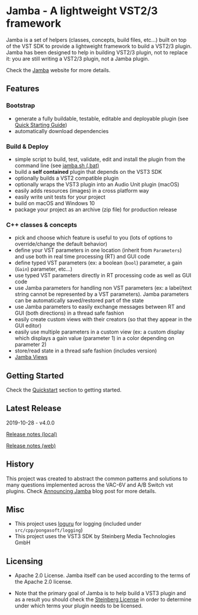 Jamba - A lightweight VST2/3 framework
======================================

Jamba is a set of helpers (classes, concepts, build files, etc...) built on top of the VST SDK to provide a lightweight framework to build a VST2/3 plugin. Jamba has been designed to help in building VST2/3 plugin, not to replace it: you are still writing a VST2/3 plugin, not a Jamba plugin.

Check the [Jamba](https://jamba.dev/) website for more details.

Features
--------

### Bootstrap

- generate a fully buildable, testable, editable and deployable plugin (see [Quick Starting Guide](https://jamba.dev/quickstart/))
- automatically download dependencies

### Build & Deploy

- simple script to build, test, validate, edit and install the plugin from the command line (see [jamba.sh (.bat)](https://jamba.dev/jamba.sh/)
- build a **self contained** plugin that depends on the VST3 SDK
- optionally builds a VST2 compatible plugin
- optionally wraps the VST3 plugin into an Audio Unit plugin (macOS)
- easily adds resources (images) in a cross platform way
- easily write unit tests for your project
- build on macOS and Windows 10
- package your project as an archive (zip file) for production release


### C++ classes & concepts
- pick and choose which feature is useful to you (lots of options to override/change the default behavior)
- define your VST parameters in one location (inherit from `Parameters`) and use both in real time processing (RT) and GUI code
- define typed VST parameters (ex: a boolean (`bool`) parameter, a gain (`Gain`) parameter, etc...)
- use typed VST parameters directly in RT processing code as well as GUI code
- use Jamba parameters for handling non VST parameters (ex: a label/text string cannot be represented by a VST parameters). Jamba parameters can be automatically saved/restored part of the state
- use Jamba parameters to easily exchange messages between RT and GUI (both directions) in a thread safe fashion
- easily create custom views with their creators (so that they appear in the GUI editor)
- easily use multiple parameters in a custom view (ex: a custom display which displays a gain value (parameter 1) in a color depending on parameter 2)
- store/read state in a thread safe fashion (includes version)
- [Jamba Views](https://jamba.dev/views/)

Getting Started
---------------

Check the [Quickstart](https://jamba.dev/quickstart/) section to getting started.

Latest Release
--------------
2019-10-28 - v4.0.0

[Release notes (local)](RELEASE.md)

[Release notes (web)](https://jamba.dev/releases/)

History
-------
This project was created to abstract the common patterns and solutions to many questions implemented across the VAC-6V and A/B Switch vst plugins. Check [Announcing Jamba](https://www.pongasoft.com/blog/yan/vst/2018/08/29/Announcing-Jamba/) blog post for more details.

Misc
----

- This project uses [loguru](https://github.com/emilk/loguru) for logging (included under `src/cpp/pongasoft/logging`)
- This project uses the VST3 SDK by Steinberg Media Technologies GmbH

Licensing
---------

- Apache 2.0 License. Jamba itself can be used according to the terms of the Apache 2.0 license.

- Note that the primary goal of Jamba is to help build a VST3 plugin and as a result you should check the [Steinberg License](http://www.steinberg.net/sdklicenses_vst3) in order to determine under which terms your plugin needs to be licensed.
